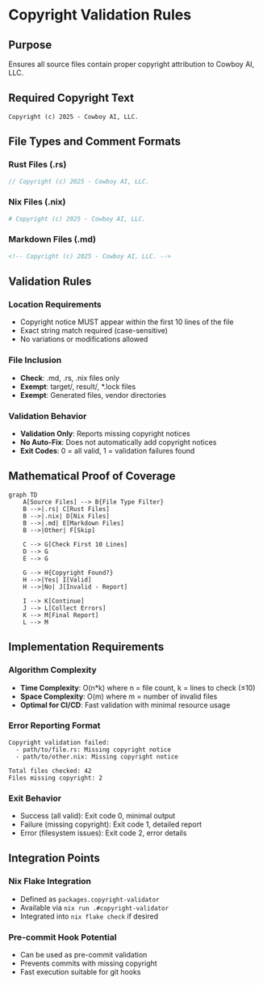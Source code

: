 # Copyright Validation Rules

## Purpose
Ensures all source files contain proper copyright attribution to Cowboy AI, LLC.

## Required Copyright Text
```
Copyright (c) 2025 - Cowboy AI, LLC.
```

## File Types and Comment Formats

### Rust Files (.rs)
```rust
// Copyright (c) 2025 - Cowboy AI, LLC.
```

### Nix Files (.nix)
```nix
# Copyright (c) 2025 - Cowboy AI, LLC.
```

### Markdown Files (.md)
```markdown
<!-- Copyright (c) 2025 - Cowboy AI, LLC. -->
```

## Validation Rules

### Location Requirements
- Copyright notice MUST appear within the first 10 lines of the file
- Exact string match required (case-sensitive)
- No variations or modifications allowed

### File Inclusion
- **Check**: .md, .rs, .nix files only
- **Exempt**: target/, result/, *.lock files
- **Exempt**: Generated files, vendor directories

### Validation Behavior
- **Validation Only**: Reports missing copyright notices
- **No Auto-Fix**: Does not automatically add copyright notices
- **Exit Codes**: 0 = all valid, 1 = validation failures found

## Mathematical Proof of Coverage

```mermaid
graph TD
    A[Source Files] --> B{File Type Filter}
    B -->|.rs| C[Rust Files]
    B -->|.nix| D[Nix Files] 
    B -->|.md| E[Markdown Files]
    B -->|Other| F[Skip]
    
    C --> G[Check First 10 Lines]
    D --> G
    E --> G
    
    G --> H{Copyright Found?}
    H -->|Yes| I[Valid]
    H -->|No| J[Invalid - Report]
    
    I --> K[Continue]
    J --> L[Collect Errors]
    K --> M[Final Report]
    L --> M
```

## Implementation Requirements

### Algorithm Complexity
- **Time Complexity**: O(n*k) where n = file count, k = lines to check (≤10)
- **Space Complexity**: O(m) where m = number of invalid files
- **Optimal for CI/CD**: Fast validation with minimal resource usage

### Error Reporting Format
```
Copyright validation failed:
  - path/to/file.rs: Missing copyright notice
  - path/to/other.nix: Missing copyright notice
  
Total files checked: 42
Files missing copyright: 2
```

### Exit Behavior
- Success (all valid): Exit code 0, minimal output
- Failure (missing copyright): Exit code 1, detailed report
- Error (filesystem issues): Exit code 2, error details

## Integration Points

### Nix Flake Integration
- Defined as `packages.copyright-validator`
- Available via `nix run .#copyright-validator`
- Integrated into `nix flake check` if desired

### Pre-commit Hook Potential
- Can be used as pre-commit validation
- Prevents commits with missing copyright
- Fast execution suitable for git hooks